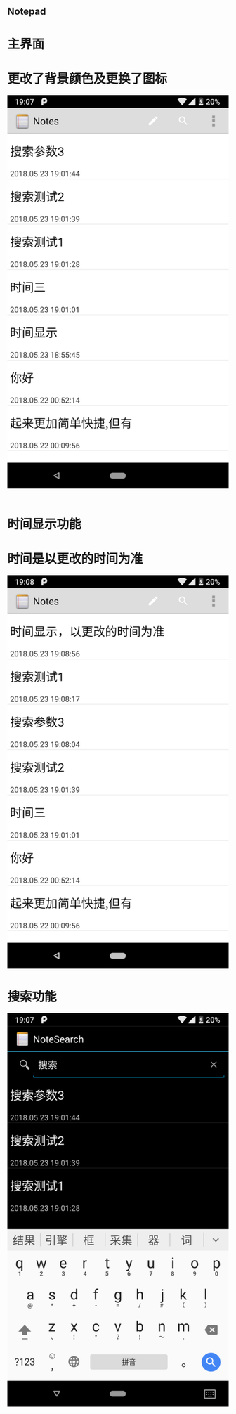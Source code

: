 ## Notepad  

# 主界面  
# 更改了背景颜色及更换了图标
![Linear](https://raw.githubusercontent.com/rushhito/photos/master/Mid-UI.png)  

# 时间显示功能  

# 时间是以更改的时间为准  
![Linear](https://raw.githubusercontent.com/rushhito/photos/master/Mid-time.png)  
  
  
 # 搜索功能  
 ![Linear](https://raw.githubusercontent.com/rushhito/photos/master/Mid-search.png) 


